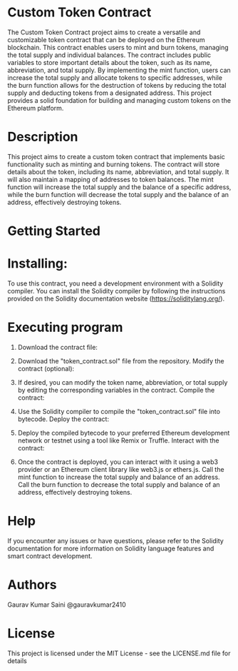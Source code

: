 # Custom Token Contract
The Custom Token Contract project aims to create a versatile and customizable token contract that can be deployed on the Ethereum blockchain. This contract enables users to mint and burn tokens, managing the total supply and individual balances. The contract includes public variables to store important details about the token, such as its name, abbreviation, and total supply. By implementing the mint function, users can increase the total supply and allocate tokens to specific addresses, while the burn function allows for the destruction of tokens by reducing the total supply and deducting tokens from a designated address. This project provides a solid foundation for building and managing custom tokens on the Ethereum platform.
# Description
This project aims to create a custom token contract that implements basic functionality such as minting and burning tokens. The contract will store details about the token, including its name, abbreviation, and total supply. It will also maintain a mapping of addresses to token balances. The mint function will increase the total supply and the balance of a specific address, while the burn function will decrease the total supply and the balance of an address, effectively destroying tokens.
# Getting Started
# Installing:
To use this contract, you need a development environment with a Solidity compiler. You can install the Solidity compiler by following the instructions provided on the Solidity documentation website (https://soliditylang.org/).
# Executing program
1. Download the contract file:

2. Download the "token_contract.sol" file from the repository.
Modify the contract (optional):

3. If desired, you can modify the token name, abbreviation, or total supply by editing the corresponding variables in the contract.
Compile the contract:

4. Use the Solidity compiler to compile the "token_contract.sol" file into bytecode.
Deploy the contract:

5. Deploy the compiled bytecode to your preferred Ethereum development network or testnet using a tool like Remix or Truffle.
Interact with the contract:

6. Once the contract is deployed, you can interact with it using a web3 provider or an Ethereum client library like web3.js or ethers.js.
Call the mint function to increase the total supply and balance of an address.
Call the burn function to decrease the total supply and balance of an address, effectively destroying tokens.
# Help 
If you encounter any issues or have questions, please refer to the Solidity documentation for more information on Solidity language features and smart contract development.
# Authors
Gaurav Kumar Saini
@gauravkumar2410

# License
This project is licensed under the MIT License - see the LICENSE.md file for details
